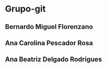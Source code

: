 # Grupo-git

## Bernardo Miguel Florenzano
## Ana Carolina Pescador Rosa
## Ana Beatriz Delgado Rodrigues
